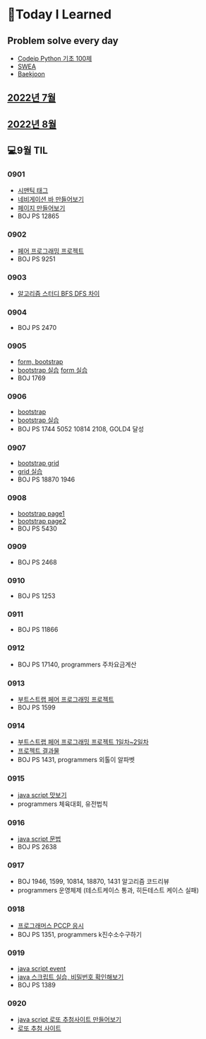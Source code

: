 # 📖Today I Learned

## Problem solve every day
* [Codeip Python 기초 100제](./Python_codeup/README.md)
* [SWEA](./SWEA/README.md)
* [Baekjoon](./Baekjoon/README.md)


## [2022년 7월](./202207TIL.md)
## [2022년 8월](./202208TIL.md)

## 💻9월 TIL
### 0901
* [시맨틱 태그](./수업내용/0901/web_day4.md)
* [네비게이션 바 만들어보기](./수업내용/0901/index.html)
* [페이지 만들어보기](./수업내용/0901/실습04/index.html)
* BOJ PS 12865

### 0902
* [페어 프로그래밍 프로젝트](./수업내용/0902/index.html)
* BOJ PS 9251

### 0903
* [알고리즘 스터디 BFS DFS 차이](./수업내용/0902/DFSBFS.md)

### 0904
* BOJ PS 2470

### 0905
* [form, bootstrap](./수업내용/0905/web_day5.md)
* [bootstrap 실습](./수업내용/0905/index.html) [form 실습](./수업내용/0905/login.html)
* BOJ 1769

### 0906
* [bootstrap](./수업내용/0906/web_day6.md)
* [bootstrap 실습](./수업내용/0906/실습6/main.html)
* BOJ PS 1744 5052 10814 2108, GOLD4 달성

### 0907
* [bootstrap grid](./수업내용/0907/web_day7.md)
* [grid 실습](./수업내용/0907/index.html)
* BOJ PS 18870 1946

### 0908
* [bootstrap page1](./수업내용/0908/index_1.html)
* [bootstrap page2](./수업내용/0908/index_2.html)
* BOJ PS 5430

### 0909
* BOJ PS 2468

### 0910
* BOJ PS 1253

### 0911
* BOJ PS 11866

### 0912
* BOJ PS 17140, programmers 주차요금계산

### 0913
* [부트스트랩 페어 프로그래밍 프로젝트](./수업내용/0913/README.md)
* BOJ PS 1599

### 0914
* [부트스트랩 페어 프로그래밍 프로젝트 1일차~2일차](./수업내용/0913/README.md)
* [프로젝트 결과물](https://pangpyo.github.io/DHKP.github.io/)
* BOJ PS 1431, programmers 외톨이 알파벳


### 0915
* [java script 맛보기](./수업내용/0915/web_day9.md)
* programmers 체육대회, 유전법칙

### 0916
* [java script 문법](./수업내용/0916/web_day10.md)
* BOJ PS 2638

### 0917
* BOJ 1946, 1599, 10814, 18870, 1431 알고리즘 코드리뷰
* programmers 운영체제 (테스트케이스 통과, 히든테스트 케이스 실패)

### 0918
* [프로그래머스 PCCP 응시](./수업내용/0918/PCCP.pdf) 
* BOJ PS 1351, programmers k진수소수구하기

### 0919
* [java script event](./수업내용/0919/web_day11.md)
* [java 스크립트 실습, 비밀번호 확인해보기](./수업내용/0919/04_password.html)
* BOJ PS 1389

### 0920
* [java script 로또 추첨사이트 만들어보기](./수업내용/0920/index.html)
* [로또 추첨 사이트](https://pangpyo.github.io/lotto/)
